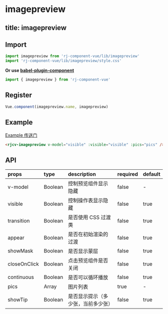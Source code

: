 # imagepreview

title: imagepreview
---

## Import

``` js
import imagepreview from 'rj-component-vue/lib/imagepreview'
import 'rj-component-vue/lib/imagepreview/style.css'
```

**Or use [babel-plugin-component](https://www.npmjs.com/package/babel-plugin-component)**

``` js
import { imagepreview } from 'rj-component-vue'
```

## Register

``` js
Vue.component(imagepreview.name, imagepreview)
```

## Example

[Example 传送门](//zhouyu1993.github.io/rjcv/imagepreview)

``` html
<rjcv-imagepreview v-model="visible" :visible="visible" :pics="pics" />
```

## API

| props | type | description | required | default |
|:---|:---|:---|:---|:---|
| v-model | Boolean | 控制预览组件显示隐藏 | false | - |
| visible | Boolean | 控制操作表显示隐藏 | false | true |
| transition | Boolean | 是否使用 CSS 过渡类 | false | true |
| appear | Boolean | 是否在初始渲染的过渡 | false | true |
| showMask | Boolean | 是否显示蒙层 | false | true |
| closeOnClick | Boolean | 点击预览组件是否关闭 | false | true |
| continuous | Boolean | 是否可以循环播放  | false | true |
| pics | Array | 图片列表 | true | - |
| showTip | Boolean | 是否显示提示（多少张，当前多少张）| false | true |
